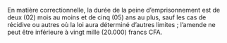 En matière correctionnelle, la durée de la peine d’emprisonnement est de deux (02) mois au moins et de cinq (05) ans au plus, sauf les cas de récidive ou autres où la loi aura déterminé d’autres limites ; l’amende ne peut être inférieure à vingt mille (20.000) francs CFA.